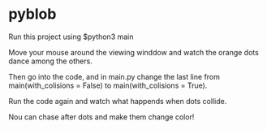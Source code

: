 # pyblob

Run this project using $python3 main

Move your mouse around the viewing winddow and watch the orange dots dance among the others.

Then go into the code, and in main.py change the last line from main(with_colisions = False) to main(with_colisions = True).

Run the code again and watch what happends when dots collide.

Nou can chase after dots and make them change color! 
